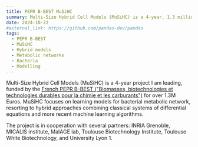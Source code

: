 ```yaml
---
title: PEPR B-BEST MuSiHC
summary: Multi-Size Hybrid Cell Models (MuSiHC) is a 4-year, 1.3 million Euros project funded by PEPR B-BEST, of which I am the lead
date: 2024-10-22
#external_link: https://github.com/pandas-dev/pandas
tags:
  - PEPR B-BEST
  - MuSiHC
  - Hybrid models
  - Metabolic networks
  - Bacteria
  - Modelling
---
```


Multi-Size Hybrid Cell Models (MuSiHC) is a 4-year project I am leading, funded by the [French PEPR B-BEST ("Biomasses, biotechnologies et technologies durables pour la chimie et les carburants")](https://www.pepr-bioproductions.fr/) for over 1.3M Euros. MuSiHC focuses on learning models for bacterial metabolic network, resorting to hybrid approaches combining classical systems of differential equations and more recent machine learning algorithms.

The project is in cooperation with several partners: INRIA Grenoble, MICALIS institute, MaIAGE lab, Toulouse Biotechnology Institute, Toulouse White Biotechnology, and University Lyon 1.

<!--more-->
